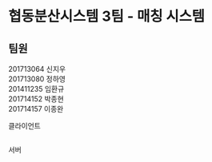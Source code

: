 #  협동분산시스템 3팀 - 매칭 시스템   

## 팀원   
201713064 신지우    
201713080 정하영    
201411235 임환규    
201714152 박종현    
201714157 이종완    

클라이언트
```

```

서버
```

```
